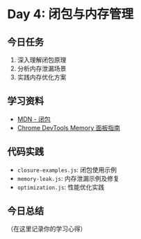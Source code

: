 # Day 4: 闭包与内存管理

## 今日任务
1. 深入理解闭包原理
2. 分析内存泄漏场景
3. 实践内存优化方案

## 学习资料
- [MDN - 闭包](https://developer.mozilla.org/zh-CN/docs/Web/JavaScript/Closures)
- [Chrome DevTools Memory 面板指南](https://developer.chrome.com/docs/devtools/memory-problems/)

## 代码实践
- `closure-examples.js`: 闭包使用示例
- `memory-leak.js`: 内存泄漏示例及修复
- `optimization.js`: 性能优化实践

## 今日总结
（在这里记录你的学习心得）
